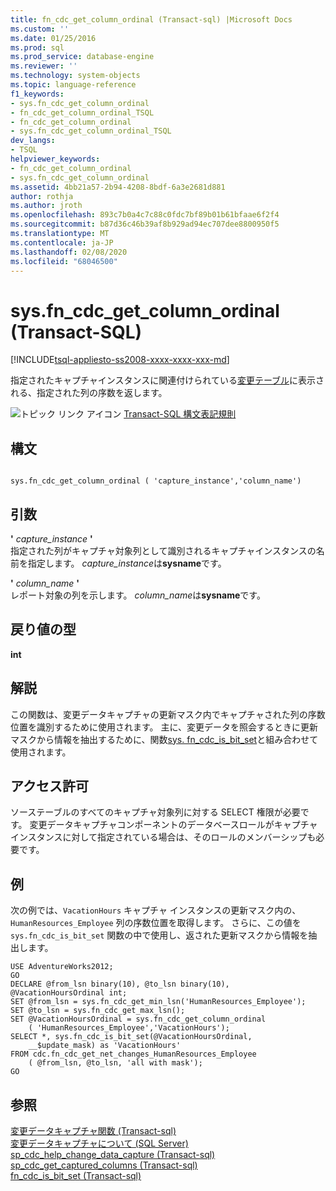 ```yaml
---
title: fn_cdc_get_column_ordinal (Transact-sql) |Microsoft Docs
ms.custom: ''
ms.date: 01/25/2016
ms.prod: sql
ms.prod_service: database-engine
ms.reviewer: ''
ms.technology: system-objects
ms.topic: language-reference
f1_keywords:
- sys.fn_cdc_get_column_ordinal
- fn_cdc_get_column_ordinal_TSQL
- fn_cdc_get_column_ordinal
- sys.fn_cdc_get_column_ordinal_TSQL
dev_langs:
- TSQL
helpviewer_keywords:
- fn_cdc_get_column_ordinal
- sys.fn_cdc_get_column_ordinal
ms.assetid: 4bb21a57-2b94-4208-8bdf-6a3e2681d881
author: rothja
ms.author: jroth
ms.openlocfilehash: 893c7b0a4c7c88c0fdc7bf89b01b61bfaae6f2f4
ms.sourcegitcommit: b87d36c46b39af8b929ad94ec707dee8800950f5
ms.translationtype: MT
ms.contentlocale: ja-JP
ms.lasthandoff: 02/08/2020
ms.locfileid: "68046500"
---
```

# <a name="sysfn_cdc_get_column_ordinal-transact-sql"></a>sys.fn_cdc_get_column_ordinal (Transact-SQL)
[!INCLUDE[tsql-appliesto-ss2008-xxxx-xxxx-xxx-md](../../includes/tsql-appliesto-ss2008-xxxx-xxxx-xxx-md.md)]

  指定されたキャプチャインスタンスに関連付けられている[変更テーブル](../../relational-databases/system-tables/cdc-capture-instance-ct-transact-sql.md)に表示される、指定された列の序数を返します。  
  
 ![トピック リンク アイコン](../../database-engine/configure-windows/media/topic-link.gif "トピック リンク アイコン") [Transact-SQL 構文表記規則](../../t-sql/language-elements/transact-sql-syntax-conventions-transact-sql.md)  
  
## <a name="syntax"></a>構文  
  
```  
  
sys.fn_cdc_get_column_ordinal ( 'capture_instance','column_name')  
```  
  
## <a name="arguments"></a>引数  
 **'** *capture_instance* **'**  
 指定された列がキャプチャ対象列として識別されるキャプチャインスタンスの名前を指定します。 *capture_instance*は**sysname**です。  
  
 **'** *column_name* **'**  
 レポート対象の列を示します。 *column_name*は**sysname**です。  
  
## <a name="return-type"></a>戻り値の型  
 **int**  
  
## <a name="remarks"></a>解説  
 この関数は、変更データキャプチャの更新マスク内でキャプチャされた列の序数位置を識別するために使用されます。 主に、変更データを照会するときに更新マスクから情報を抽出するために、関数[sys. fn_cdc_is_bit_set](../../relational-databases/system-functions/sys-fn-cdc-is-bit-set-transact-sql.md)と組み合わせて使用されます。  
  
## <a name="permissions"></a>アクセス許可  
 ソーステーブルのすべてのキャプチャ対象列に対する SELECT 権限が必要です。 変更データキャプチャコンポーネントのデータベースロールがキャプチャインスタンスに対して指定されている場合は、そのロールのメンバーシップも必要です。  
  
## <a name="examples"></a>例  
 次の例では、`VacationHours` キャプチャ インスタンスの更新マスク内の、`HumanResources_Employee` 列の序数位置を取得します。 さらに、この値を `sys.fn_cdc_is_bit_set` 関数の中で使用し、返された更新マスクから情報を抽出します。  
  
```  
USE AdventureWorks2012;  
GO  
DECLARE @from_lsn binary(10), @to_lsn binary(10),  @VacationHoursOrdinal int;  
SET @from_lsn = sys.fn_cdc_get_min_lsn('HumanResources_Employee');  
SET @to_lsn = sys.fn_cdc_get_max_lsn();  
SET @VacationHoursOrdinal = sys.fn_cdc_get_column_ordinal   
    ( 'HumanResources_Employee','VacationHours');  
SELECT *, sys.fn_cdc_is_bit_set(@VacationHoursOrdinal,  
    __$update_mask) as 'VacationHours'  
FROM cdc.fn_cdc_get_net_changes_HumanResources_Employee  
    ( @from_lsn, @to_lsn, 'all with mask');  
GO  
```  
  
## <a name="see-also"></a>参照  
 [変更データキャプチャ関数 &#40;Transact-sql&#41;](../../relational-databases/system-functions/change-data-capture-functions-transact-sql.md)   
 [変更データキャプチャについて &#40;SQL Server&#41;](../../relational-databases/track-changes/about-change-data-capture-sql-server.md)   
 [sp_cdc_help_change_data_capture &#40;Transact-sql&#41;](../../relational-databases/system-stored-procedures/sys-sp-cdc-help-change-data-capture-transact-sql.md)   
 [sp_cdc_get_captured_columns &#40;Transact-sql&#41;](../../relational-databases/system-stored-procedures/sys-sp-cdc-get-captured-columns-transact-sql.md)   
 [fn_cdc_is_bit_set &#40;Transact-sql&#41;](../../relational-databases/system-functions/sys-fn-cdc-is-bit-set-transact-sql.md)  
  
  
